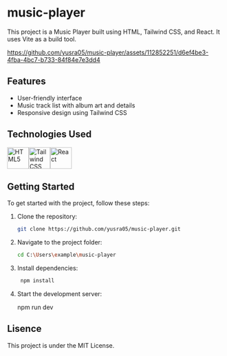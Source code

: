 #  music-player

This project is a Music Player built using HTML, Tailwind CSS, and React. It uses Vite as a build tool.

https://github.com/yusra05/music-player/assets/112852251/d6ef4be3-4fba-4bc7-b733-84f84e7e3dd4

## Features

- User-friendly interface
- Music track list with album art and details
- Responsive design using Tailwind CSS

## Technologies Used

<div style="display: flex; align-items: center;">
   <img src="https://github.com/yusra05/music-player/assets/112852251/7610e14f-bd5d-4fc0-93a8-9811673d87c6.png" alt="HTML5" width="50" height="50">
   <img src="https://github.com/yusra05/yusra05/assets/112852251/174f1b1c-0f10-4731-a92f-e0b33c4bb41f.png" alt="Tailwind CSS" width="50" height="50">
  <img src="https://github.com/yusra05/music-player/assets/112852251/99cac64b-3429-41fe-be9f-8468f09e340f.png" alt="React" width="50" height="50">  
</div>


## Getting Started

To get started with the project, follow these steps:

1. Clone the repository:

   ```bash
   git clone https://github.com/yusra05/music-player.git

2. Navigate to the project folder:
   ```bash
   cd C:\Users\example\music-player

3. Install dependencies:
   ```bash
    npm install

4. Start the development server:

   npm run dev


## Lisence

This project is  under the MIT License.
